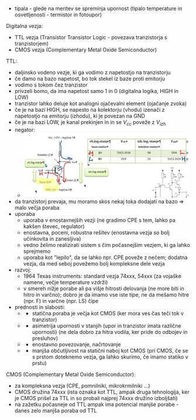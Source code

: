 - tipala - glede na meritev se spreminja upornost (tipalo temperature in osvetljenosti - termistor in fotoupor)

Digitalna vezja:
- TTL vezja (Transistor Transistor Logic - povezava tranzistorja s tranzistorjem)
- CMOS vezja (Complementary Metal Oxide Semiconductor)

TTL:
- daljinsko vodeno vezje, ki ga vodimo z napetostjo na tranzistorju
- če damo na bazo napetost, bo tok stekel iz baze proti emitorju
- vodimo s tokom čez tranzistor
- privzeli bomo, da ima napetost samo 1 in 0 (digitalna logika, HIGH in LOW)
- tranzistor lahko deluje kot analogni ojačevalni element (ojačanje zvoka)
- če je na bazi HIGH, se napesto na kolektorju (vhodu) izenači z napetostjo na emitorju (izhodu), ki je povezan na GND
- če je na bazi LOW, je kanal prekinjen in in se $V_{cc}$ poveže z $V_{izh}$
- negator:
	- ![500](../../Images2/Pasted%20image%2020241015112815.png)
- da tranzistorj prevaja, mu moramo skos nekaj toka dodajati na bazo => malo večja poraba
- uporaba
	- uporaba v enostavnejših vezji (ne gradimo CPE s tem, lahko pa kakšen števec, regulator)
	- enostavna, poceni, robustna rešitev (enostavna vezja so bolj učinkovita in zanesljiva)
	- vedno želimo realizirati sistem s čim počasnejšim vezjem, ki ga lahko sprejmemo
	- uporaba kot "lepilo", da se lahko npr. CPE poveže z nečem; dodatna vezja, da med seboj povežemo bolj kompleksne dele vezja
- razvoj:
	- 1964 Texas instruments: standard vezja 74xxx, 54xxx (za vojaške namene, večje temperature vzdrži)
	- v smereh nižje porabe ali pa višje hitrosti delovanja (ne more biti in hitro in varčno); dobro je da imamo vse iste tipe, ne da mešamo hitre (npr. F) in varčne (npr. LS) čipe
- prednosti in slabosti:
	- - statična poraba je večja kot CMOS (ker mora ves čas teči tok v tranzistor)
	- - asimetrija upornosti v stanjih (upor in tranzistor imata različne upornosti) (ne dela dobro za hitra vodila, ker pride do odbojev in presluhov)
	- + enostavno povezovanje, načrtovanje
	- + manjša občutljivost na statični naboj kot CMOS (pri CMOS, če se s prstom doteknemo vezja, ga lahko skurimo, če imamo statiko v prstu)

CMOS (Complementary Metal Oxide Semiconductor):
- za kompleksna vezja (CPE, pomnilniki, mikrokrmilniki ...)
- CMOS družina 74xxx (ista oznaka kot TTL, ampak druga tehnologija, ker je CMOS prišel za TTL in so probali najprej 74xxx družino izboljšati)
- na zažetku počasneje od TTL ampak ima potencial manjše porabe - danes zelo manjša poraba od TTL